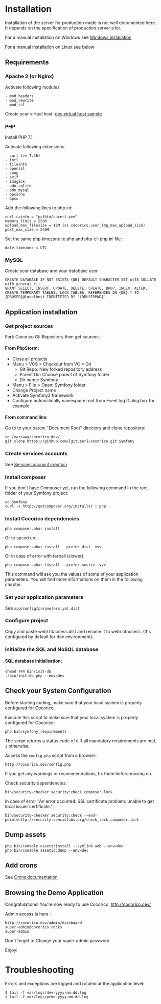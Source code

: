# Installation

Installation of the server for production mode is not well documented here. It depends on the specification of production server a lot.

For a manual installation on Windows see [Windows installation](installation-windows.md)

For a manual installation on Linux see below

## Requirements

### Apache 2 (or Nginx)

Activate following modules

    - mod_headers
    - mod_rewrite
    - mod_ssl

Create your virtual host: [dev virtual host sample](virtual-hosts.md)
    
    
### PHP
    
Install PHP 7.1

Activate following extensions:

    - curl (>= 7.36)
    - intl
    - fileinfo
    - openssl
    - soap
    - exif
    - imagick
    - pdo_sqlite
    - pdo_mysql
    - opcache
    - apcu
    
Add the following lines to php.ini:

    curl.cainfo = "pathto/cacert.pem"
    memory_limit = 256M
    upload_max_filesize = 12M (as cocorico.user_img_max_upload_size)
    post_max_size = 240M

Set the same php timezone to php and php-cli php.ini file:

    date.timezone = UTC  
        
        
### MySQL 

Create your database and your database user

    CREATE DATABASE IF NOT EXISTS {DB} DEFAULT CHARACTER SET utf8 COLLATE utf8_general_ci;
    GRANT SELECT, INSERT, UPDATE, DELETE, CREATE, DROP, INDEX, ALTER, CREATE TEMPORARY TABLES, LOCK TABLES, REFERENCES ON {DB}.* TO {DBUSER}@localhost IDENTIFIED BY '{DBUSERPWD}'


## Application installation

### Get project sources
             
Fork Cocorico Git Repository then get sources:
             
#### From PhpStorm:

 - Close all projects
 - Menu > VCS > Checkout from VC > Git
    - Git Repo: New forked repository address
    - Parent Dir: Choose parent of Symfony folder
    - Dir name: Symfony
 - Menu > File > Open: Symfony folder 
 - Change Project name
 - Activate Symfony2 framework
 - Configure automatically namespace root from Event log Dialog box for example
     
#### From command line:

Go to to your parent "Document Root" directory and clone repository:

    cd /var/www/cocorico.dev/
    git clone https://github.com/[gituser]/cocorico.git Symfony
                     
                     
### Create services accounts

See [Services account creation ](services-creation.md)


### Install composer

If you don't have Composer yet, run the following command in the root folder of your Symfony project:

    cd Symfony
    curl -s http://getcomposer.org/installer | php
     
    
### Install Cocorico dependencies

    php composer.phar install
    
Or to speed up:
    
    php composer.phar install --prefer-dist -vvv
    
Or in case of error with tarball (slower):

    php composer.phar install --prefer-source -vvv
   
This command will ask you the values of some of your application parameters. 
You will find more informations on them in the following chapter.
   
### Set your application parameters 
  
  See `app/config/parameters.yml.dist`
     
### Configure project

Copy and paste web/.htaccess.dist and rename it to web/.htaccess. (It's configured by default for dev environment).
         
### Initialize the SQL and NoSQL database

#### SQL database initialisation:
 
    chmod 744 bin/init-db
    ./bin/init-db php --env=dev
    
## Check your System Configuration

Before starting coding, make sure that your local system is properly configured for Cocorico.

Execute this script to make sure that your local system is properly configured for Cocorico:

    php bin/symfony_requirements

The script returns a status code of `0` if all mandatory requirements are met, `1` otherwise.

Access the `config.php` script from a browser:

    http://cocorico.dev/config.php

If you get any warnings or recommendations, fix them before moving on.

Check security dependencies:

    bin/security-checker security:check composer.lock
   
In case of error "An error occurred: SSL certificate problem: unable to get local issuer certificate.": 

    bin/security-checker security:check --end-point=http://security.sensiolabs.org/check_lock composer.lock

## Dump assets

    php bin/console assets:install --symlink web --env=dev
    php bin/console assetic:dump --env=dev

## Add crons

See [Crons documentation](crons.md)
    
## Browsing the Demo Application

Congratulations! You're now ready to use Cocorico.
http://cocorico.dev/

Admin access is here :

    http://cocorico.dev/admin/dashboard
    super-admin@cocorico.rocks
    super-admin
    
Don't forget to Change your super-admin password. 

Enjoy!


# Troubleshooting

Errors and exceptions are logged and rotated at the application level:

    $ tail -f var/logs/dev-yyyy-mm-dd.log
    $ tail -f var/logs/prod-yyyy-mm-dd.log